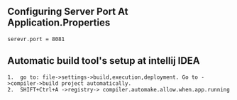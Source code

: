 ## Configuring Server Port At Application.Properties 
```
serevr.port = 8081
```

## Automatic build tool's setup at intellij IDEA

```
1.  go to: file->settings->build,execution,deployment. Go to ->compiler->build project automatically.
2.  SHIFT+Ctrl+A ->registry-> compiler.automake.allow.when.app.running
```